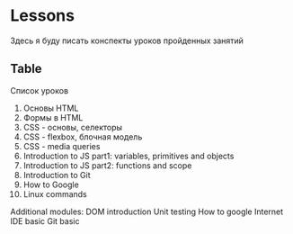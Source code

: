 # Lessons 

Здесь я буду писать конспекты уроков пройденных занятий

## Table

Список уроков

1. Основы HTML
2. Формы в HTML
3. CSS - основы, селекторы
4. CSS - flexbox, блочная модель
5. CSS - media queries
6. Introduction to JS part1: variables, primitives and objects
7. Introduction to JS part2: functions and scope
8. Introduction to Git
9. How to Google
10. Linux commands


Additional modules:
DOM introduction
Unit testing
How to google
Internet
IDE basic
Git basic